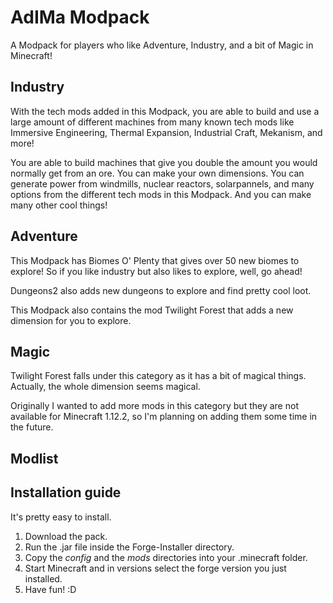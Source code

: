 # AdIMa Modpack #

A Modpack for players who like Adventure, Industry, and a bit of Magic in Minecraft!

## Industry ##

With the tech mods added in this Modpack, you are able to build and use a large amount of different machines from many known tech mods like Immersive Engineering, Thermal Expansion, Industrial Craft, Mekanism, and more!

You are able to build machines that give you double the amount you would normally get from an ore. You can make your own dimensions. You can generate power from windmills, nuclear reactors, solarpannels, and many options from the different tech mods in this Modpack. And you can make many other cool things!

## Adventure ##

This Modpack has Biomes O' Plenty that gives over 50 new biomes to explore! So if you like industry but also likes to explore, well, go ahead!

Dungeons2 also adds new dungeons to explore and find pretty cool loot.

This Modpack also contains the mod Twilight Forest that adds a new dimension for you to explore.

## Magic ##

Twilight Forest falls under this category as it has a bit of magical things. Actually, the whole dimension seems magical.

Originally I wanted to add more mods in this category but they are not available for Minecraft 1.12.2, so I'm planning on adding them some time in the future.

## Modlist ##


## Installation guide

It's pretty easy to install.

1. Download the pack.
2. Run the .jar file inside the Forge-Installer directory.
3. Copy the *config* and the *mods* directories into your .minecraft folder.
4. Start Minecraft and in versions select the forge version you just installed.
5. Have fun! :D

